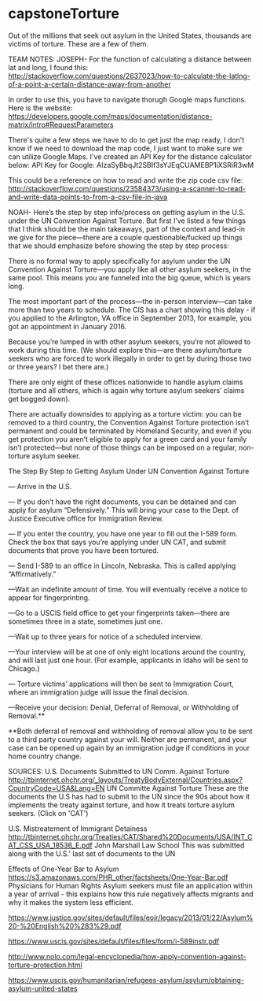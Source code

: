 # capstoneTorture
Out of the millions that seek out asylum in the United States, thousands are victims of torture. These are a few of them.

TEAM NOTES:
JOSEPH-
For the function of calculating a distance between lat and long, I found this: http://stackoverflow.com/questions/2637023/how-to-calculate-the-latlng-of-a-point-a-certain-distance-away-from-another

In order to use this, you have to navigate thorugh Google maps functions. Here is the website: https://developers.google.com/maps/documentation/distance-matrix/intro#RequestParameters

There's quite a few steps we have to do to get just the map ready, I don't know if we need to download the map code, I just want to make sure we can utilize Google Maps. I've created an API Key for the distance calculator below:
API Key for Google: AIzaSyBbqJt2SBlf3sYJEqCUAMEBP1iXSRiR3wM

This could be a reference on how to read and write the zip code csv file:
http://stackoverflow.com/questions/23584373/using-a-scanner-to-read-and-write-data-points-to-from-a-csv-file-in-java

NOAH-
Here’s the step by step info/process on getting asylum in the U.S. under the UN Convention Against Torture. But first I’ve listed a few things that I think should be the main takeaways, part of the context and lead-in we give for the piece—there are a couple questionable/fucked up things that we should emphasize before showing the step by step process:

There is no formal way to apply specifically for asylum under the UN Convention Against Torture—you apply like all other asylum seekers, in the same pool. This means you are funneled into the big queue, which is years long.

The most important part of the process—the in-person interview—can take more than two years to schedule. The CIS has a chart showing this delay - if you applied to the Arlington, VA office in September 2013, for example, you got an appointment in January 2016.

Because you’re lumped in with other asylum seekers, you’re not allowed to work during this time. (We should explore this—are there asylum/torture seekers who are forced to work illegally in order to get by during those two or three years? I bet there are.)

There are only eight of these offices nationwide to handle asylum claims (torture and all others, which is again why torture asylum seekers’ claims get bogged down).

There are actually downsides to applying as a torture victim: you can be removed to a third country, the Convention Against Torture protection isn’t permanent and could be terminated by Homeland Security, and even if you get protection you aren’t eligible to apply for a green card and your family isn’t protected—but none of those things can be imposed on a regular, non-torture asylum seeker.

The Step By Step to Getting Asylum Under UN Convention Against Torture

— Arrive in the U.S. 

— If you don’t have the right documents, you can be detained and can apply for asylum “Defensively.” This will bring your case to the Dept. of Justice Executive office for Immigration Review.

— If you enter the country, you have one year to fill out the I-589 form. Check the box that says you’re applying under UN CAT, and submit documents that prove you have been tortured.

— Send I-589 to an office in Lincoln, Nebraska. This is called applying “Affirmatively.”

—Wait an indefinite amount of time. You will eventually receive a notice to appear for fingerprinting.

—Go to a USCIS field office to get your fingerprints taken—there are sometimes three in a state, sometimes just one.

—Wait up to three years for notice of a scheduled interview. 

—Your interview will be at one of only eight locations around the country, and will last just one hour. (For example, applicants in Idaho will be sent to Chicago.)

— Torture victims’ applications will then be sent to Immigration Court, where an immigration judge will issue the final decision.

—Receive your decision: Denial, Deferral of Removal, or Withholding of Removal.**


**Both deferral of removal and withholding of removal allow you to be sent to a third party country against your will. Neither are permanent, and your case can be opened up again by an immigration judge if conditions in your home country change.

 
SOURCES:
U.S. Documents Submitted to UN Comm. Against Torture	http://tbinternet.ohchr.org/_layouts/TreatyBodyExternal/Countries.aspx?CountryCode=USA&Lang=EN	UN Committe Against Torture	These are the documents the U.S has had to submit to the UN since the 90s about how it implements the treaty against torture, and how it treats torture asylum seekers. (Click on 'CAT')

U.S. Mistreatement of Immigrant Detainess	http://tbinternet.ohchr.org/Treaties/CAT/Shared%20Documents/USA/INT_CAT_CSS_USA_18536_E.pdf	John Marshall Law School	This was submitted along with the U.S.' last set of documents to the UN

Effects of One-Year Bar to Asylum	https://s3.amazonaws.com/PHR_other/factsheets/One-Year-Bar.pdf	Physicians for Human Rights	Asylum seekers must file an application within a year of arrival - this explains how this rule negatively affects migrants and why it makes the system less efficient.

https://www.justice.gov/sites/default/files/eoir/legacy/2013/01/22/Asylum%20-%20English%20%283%29.pdf

https://www.uscis.gov/sites/default/files/files/form/i-589instr.pdf

http://www.nolo.com/legal-encyclopedia/how-apply-convention-against-torture-protection.html

https://www.uscis.gov/humanitarian/refugees-asylum/asylum/obtaining-asylum-united-states


